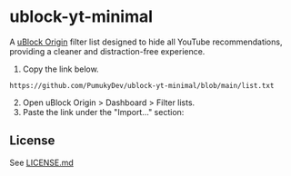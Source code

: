 # ublock-yt-minimal
A [uBlock Origin](https://github.com/gorhill/uBlock) filter list designed to hide all YouTube recommendations, providing a cleaner and distraction-free experience.

1. Copy the link below.

```
https://github.com/PumukyDev/ublock-yt-minimal/blob/main/list.txt
```

2. Open uBlock Origin > Dashboard > Filter lists.
3. Paste the link under the "Import..." section:

## License

See [LICENSE.md](https://github.com/PumukyDev/ublock-yt-minimal/blob/main/LICENSE)

